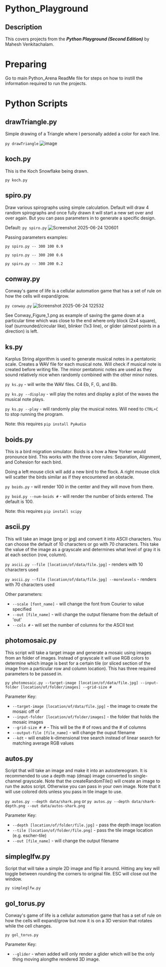 # Python_Playground

## Description
This covers projects from the ***Python Playground (Second Edition)*** by Mahesh Venkitachalam.

# Preparing
Go to main Python_Arena ReadMe file for steps on how to instill the information required to run the projects.

# Python Scripts

## drawTriangle.py
Simple drawing of a Triangle where I personally added a color for each line.

`py drawTriangle`
![image](https://github.com/user-attachments/assets/53ae2b36-9cab-4d86-b491-588fe7418997)

## koch.py
This is the Koch Snowflake being drawn.

`py koch.py`

## spiro.py
Draw various spirographs using simple calculation. Default will draw 4 random spirographs and once fully drawn it will start a new set over and over again. But you can pass parameters in to generate a specific design.

Default: `py spiro.py`
![Screenshot 2025-06-24 120601](https://github.com/user-attachments/assets/0ff6dcda-a755-4c0e-85c8-6aee897fb6c0)

Passing parameters examples:

`py spiro.py -- 300 100 0.9`

`py spiro.py -- 300 200 0.6`

`py spiro.py -- 300 200 0.2`

## conway.py
Conway's game of life is a cellular automation game that has a set of rule on how the cells will expand/grow.

`py conway.py`
![Screenshot 2025-06-24 122532](https://github.com/user-attachments/assets/dd6ea2ce-12a9-4851-81dc-246344ef1afe)

See Conway_Figure_1.png as example of saving the game down at a particular time which was close to the end where only block (2x4 square), loaf (surrounded/circular like), blinker (1x3 line), or glider (almost points in a direction) is left.

## ks.py
Karplus String algorithm is used to generate musical notes in a pentatonic scale. Creates a WAV file for each musical note. Will check if musical note is created before writing file. The minor pentatonic notes are used as they sound relatively nice when randomly combined with the other minor notes.

`py ks.py` - will write the WAV files. C4 Eb, F, G, and Bb.

`py ks.py --display` - will play the notes and display a plot of the waves the musical note plays.

`py ks.py --play` - will randomly play the musical notes. Will need to `CTRL+C` to stop running the program.

Note: this requires `pip install PyAudio`

## boids.py
This is a bird migration simulator. Boids is a how a New Yorker would pronounce bird. This works with the three core rules: Separation, Alignment, and Cohesion for each bird.

Doing a left mouse click will add a new bird to the flock. A right mouse click will scatter the birds similar as if they encountered an obstacle.

`py boids.py` - will render 100 in the center and they will move from there.

`py boid.py --num-boids #` - will render the number of birds entered. The default is 100.

Note: this requires `pip install scipy`

## ascii.py
This will take an image (png or jpg) and convert it into ASCII characters. You can choose the default of 10 characters or go with 70 characters. This take the value of the image as a grayscale and determines what level of gray it is at each section (row, column).

`py ascii.py --file [location/of/data/file.jpg]` - renders with 10 characters used

`py ascii.py --file [location/of/data/file.jpg] --morelevels` - renders with 70 characters used

Other parameters:
* `--scale [font_name]` - will change the font from Courier to value specified
* `--out [file_name]` - will change the output filename from the default of 'out'
* `--cols #` - will set the number of columns for the ASCII text


## photomosaic.py
This script will take a target image and generate a mosaic using images from an folder of images. Instead of grayscale it will use RGB colors to determine which image is best for a certain tile (or sliced section of the image from a particular row and column location). This has three required parameters to be passed in.

`py photomosaic.py --target-image [location/of/data/file.jpg] --input-folder [location/of/folder/images] --grid-size #`

Parameter Key:
* `--target-image [location/of/data/file.jpg]` - the image to create the mosaic off of
* `--input-folder [location/of/folder/images]` - the folder that holds the mosaic images
* `--grid-size # #` - This will be the # of rows and the # of columns
* `--output-file [file_name]` - will change the ouput filename
* `--kdt` - will enable k-dimensional tree search instead of linear search for matching average RGB values

## autos.py
Script that will take an image and make it into an autostereogram. It is recommended to use a depth map (dmap) image converted to single-channel grayscale. Note that the createRandomTile() will create an image to run the autos script. Otherwise you can pass in your own image. Note that it will use colored dots unless you pass in tile image to use.

`py autos.py --depth data/shark.png` or
`py autos.py --depth data/shark-depth.png --out data/autos-shark.png`

Parameter Key:
* `--depth [location/of/folder/file.jpg]` - pass the depth image location
* `--tile [location/of/folder/file.png]` - pass the tile image location (e.g. escher-tile)
* `--out [file_name]` - will change the output filename

## simpleglfw.py
Script that will take a simple 2D image and flip it around. Hitting any key will toggle between rounding the corners to original file. ESC will close out the window.

`py simpleglfw.py`

## gol_torus.py
Conway's game of life is a cellular automation game that has a set of rule on how the cells will expand/grow but now it is on a 3D version that rotates while the cell changes.

`py gol_torus.py`

Parameter Key:
* `--glider` - when added will only render a glider which will be the only thing moving alongthe rendered 3D image.





